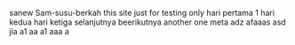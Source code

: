  sanew Sam-susu-berkah
this site just for testing only
hari pertama 1
hari kedua
hari ketiga
selanjutnya
beerikutnya
another one
meta
adz
afaaas
asd
jia
a1
aa
a1
aaa
a
